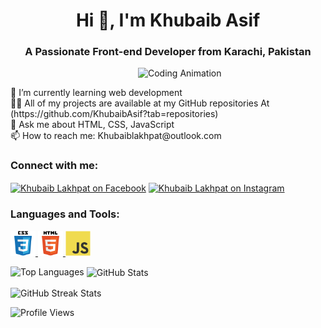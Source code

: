 <h1 align="center">Hi 👋, I'm Khubaib Asif</h1>
<h3 align="center">A Passionate Front-end Developer from Karachi, Pakistan</h3>
<img align="right" width="300px" src="https://media3.giphy.com/media/qgQUggAC3Pfv687qPC/giphy.gif" alt="Coding Animation">
<p align="left"> <img src="https://img.shields.io/twitter/follow/?logo=twitter&style=for-the-badge" alt="" /></a> </p>
🌱 I’m currently learning web development <br>
👨‍💻 All of my projects are available at my GitHub repositories At (https://github.com/KhubaibAsif?tab=repositories) <br>
💬 Ask me about HTML, CSS, JavaScript <br>
📫 How to reach me: Khubaiblakhpat@outlook.com
<br>
<h3 align="left">Connect with me:</h3>
<p align="left">
  <a href="https://fb.com/Khubaib lakhpat" target="_blank"><img align="center" src="https://raw.githubusercontent.com/rahuldkjain/github-profile-readme-generator/master/src/images/icons/Social/facebook.svg" alt="Khubaib Lakhpat on Facebook" height="30" width="40" /></a>
  <a href="https://instagram.com/khubaib_lakhpat" target="_blank"><img align="center" src="https://raw.githubusercontent.com/rahuldkjain/github-profile-readme-generator/master/src/images/icons/Social/instagram.svg" alt="Khubaib Lakhpat on Instagram" height="30" width="40" /></a>
</p>
<h3 align="left">Languages and Tools:</h3>
<p align="left"> 
  <a href="https://www.w3schools.com/css/" target="_blank" rel="noreferrer"> <img src="https://raw.githubusercontent.com/devicons/devicon/master/icons/css3/css3-original-wordmark.svg" alt="CSS3" width="40" height="40"/> </a>
  <a href="https://www.w3.org/html/" target="_blank" rel="noreferrer"> <img src="https://raw.githubusercontent.com/devicons/devicon/master/icons/html5/html5-original-wordmark.svg" alt="HTML5" width="40" height="40"/> </a>
  <a href="https://developer.mozilla.org/en-US/docs/Web/JavaScript" target="_blank" rel="noreferrer"> <img src="https://raw.githubusercontent.com/devicons/devicon/master/icons/javascript/javascript-original.svg" alt="JavaScript" width="40" height="40"/> </a>
</p>
<p><img align="left" src="https://github-readme-stats.vercel.app/api/top-langs?username=KhubaibAsif&show_icons=true&locale=en&layout=compact" alt="Top Languages" /></p>
<p>&nbsp;<img align="center" src="https://github-readme-stats.vercel.app/api?username=KhubaibAsif&show_icons=true&locale=en" alt="GitHub Stats" /></p> 
<p><img align="center" src="https://github-readme-streak-stats.herokuapp.com/?user=KhubaibAsif&" alt="GitHub Streak Stats" /></p> 
<p align="left"> <img src="https://komarev.com/ghpvc/?username=KhubaibAsif&label=Profile%20views&color=0e75b6&style=flat" alt="Profile Views" /> </p> 
<p align="left"> <a href="https://twitter.com/" target="blank"><img src="https://img.shields.io/twitter/follow/?logo=twitter&style=for-the-badge" alt="" /></a> </p>
